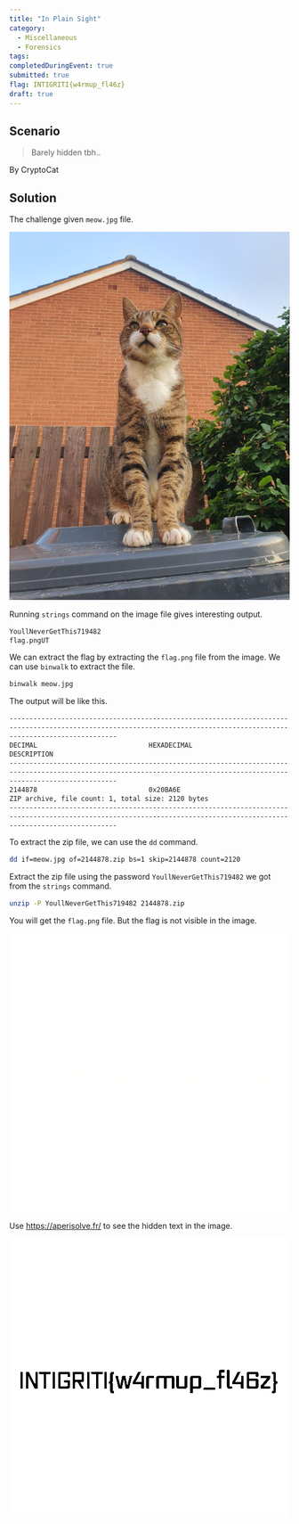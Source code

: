 ```yaml
---
title: "In Plain Sight"
category: 
  - Miscellaneous
  - Forensics
tags: 
completedDuringEvent: true
submitted: true
flag: INTIGRITI{w4rmup_fl46z}
draft: true
---
```

## Scenario

> Barely hidden tbh..

By CryptoCat

## Solution

The challenge given `meow.jpg` file. 

![meow.jpg](meow.jpg)

Running `strings` command on the image file gives interesting output.

```
YoullNeverGetThis719482
flag.pngUT
```

We can extract the flag by extracting the `flag.png` file from the image. We can use `binwalk` to extract the file.

```sh
binwalk meow.jpg
```

The output will be like this.

```
-----------------------------------------------------------------------------------------------------------------------------------------------------------------------
DECIMAL                            HEXADECIMAL                        DESCRIPTION
-----------------------------------------------------------------------------------------------------------------------------------------------------------------------
2144878                            0x20BA6E                           ZIP archive, file count: 1, total size: 2120 bytes
-----------------------------------------------------------------------------------------------------------------------------------------------------------------------
```

To extract the zip file, we can use the `dd` command.

```sh
dd if=meow.jpg of=2144878.zip bs=1 skip=2144878 count=2120
```

Extract the zip file using the password `YoullNeverGetThis719482` we got from the `strings` command.

```sh
unzip -P YoullNeverGetThis719482 2144878.zip
```

You will get the `flag.png` file. But the flag is not visible in the image.

![flag.png](flag.png)

Use https://aperisolve.fr/ to see the hidden text in the image.

![image.png](image.png)

